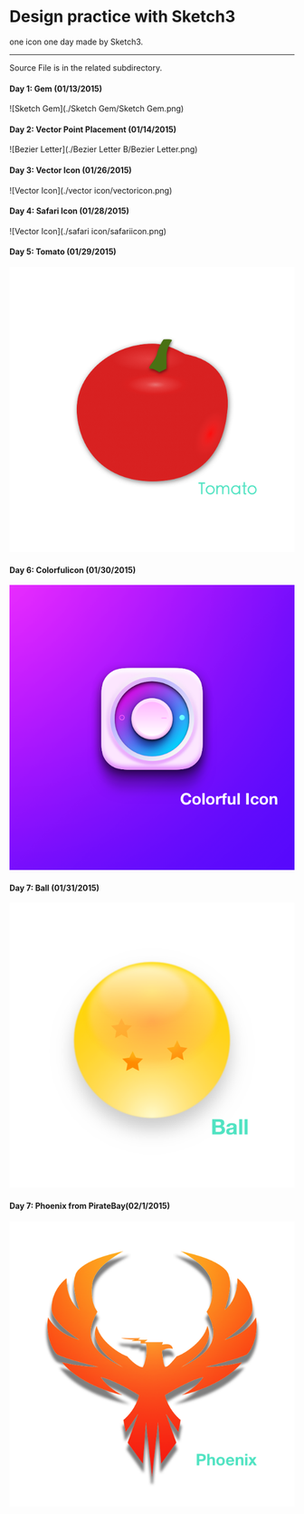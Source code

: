 
# Design practice with Sketch3
one icon one day made by Sketch3.

---
Source File is in the related subdirectory.


#### Day 1: Gem (01/13/2015)

![Sketch Gem](./Sketch Gem/Sketch Gem.png)


#### Day 2: Vector Point Placement (01/14/2015)

![Bezier Letter](./Bezier Letter B/Bezier Letter.png)


#### Day 3: Vector Icon (01/26/2015)

![Vector Icon](./vector icon/vectoricon.png)


#### Day 4: Safari Icon (01/28/2015)

![Vector Icon](./safari icon/safariicon.png)


#### Day 5: Tomato (01/29/2015)

![Vector Icon](./Tomato/Tomato.png)


#### Day 6: Colorfulicon (01/30/2015)

![Vector Icon](./colorfulicon/colorfulicon.png)


#### Day 7: Ball (01/31/2015)

![Vector Icon](./Ball/Ball.png)

#### Day 7: Phoenix from PirateBay(02/1/2015)

![Vector Icon](./phoenix/phoenix.png)
